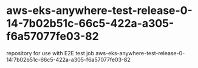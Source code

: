 # aws-eks-anywhere-test-release-0-14-7b02b51c-66c5-422a-a305-f6a57077fe03-82
repository for use with E2E test job aws-eks-anywhere-test-release-0-14:7b02b51c-66c5-422a-a305-f6a57077fe03-82
